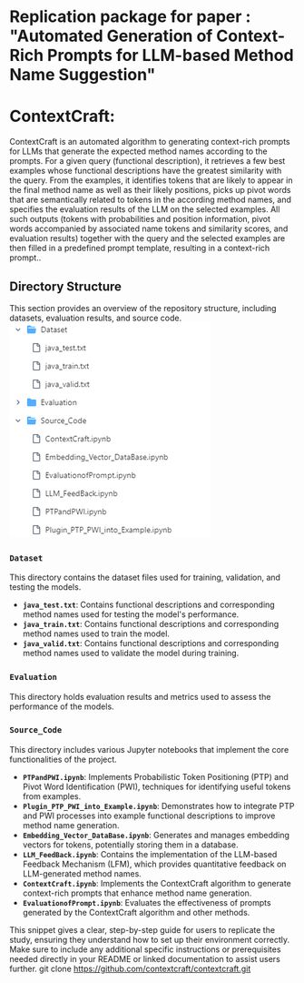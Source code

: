 # Replication package for paper : "Automated Generation of Context-Rich Prompts for LLM-based Method Name Suggestion"

# ContextCraft:
ContextCraft is an automated algorithm to generating context-rich prompts for LLMs that generate the expected method names according to the prompts. For a given query (functional description), it retrieves a few best examples whose functional descriptions have
the greatest similarity with the query. From the examples, it identifies tokens that are likely to appear in the final method name as well as their likely positions, picks up pivot words that are semantically related to tokens in the according method names, and specifies
the evaluation results of the LLM on the selected examples. All such outputs (tokens with probabilities and position information, pivot words accompanied by associated name tokens and similarity scores, and evaluation results) together with the query and the selected examples are then filled in a predefined prompt template, resulting in a context-rich prompt..
## Directory Structure

This section provides an overview of the repository structure, including datasets, evaluation results, and source code.
![Directory](Directory.PNG)

### `Dataset`

This directory contains the dataset files used for training, validation, and testing the models.

- **`java_test.txt`**: Contains functional descriptions and corresponding method names used for testing the model's performance.
- **`java_train.txt`**: Contains functional descriptions and corresponding method names used to train the model.
- **`java_valid.txt`**: Contains functional descriptions and corresponding method names used to validate the model during training.

### `Evaluation`

This directory holds evaluation results and metrics used to assess the performance of the models.

### `Source_Code`

This directory includes various Jupyter notebooks that implement the core functionalities of the project.
- **`PTPandPWI.ipynb`**: Implements Probabilistic Token Positioning (PTP) and Pivot Word Identification (PWI), techniques for identifying useful tokens from examples.
- **`Plugin_PTP_PWI_into_Example.ipynb`**: Demonstrates how to integrate PTP and PWI processes into example functional descriptions to improve method name generation.
- **`Embedding_Vector_DataBase.ipynb`**: Generates and manages embedding vectors for tokens, potentially storing them in a database.
- **`LLM_FeedBack.ipynb`**: Contains the implementation of the LLM-based Feedback Mechanism (LFM), which provides quantitative feedback on LLM-generated method names.
- **`ContextCraft.ipynb`**: Implements the ContextCraft algorithm to generate context-rich prompts that enhance method name generation.
- **`EvaluationofPrompt.ipynb`**: Evaluates the effectiveness of prompts generated by the ContextCraft algorithm and other methods.


This snippet gives a clear, step-by-step guide for users to replicate the study, ensuring they understand how to set up their environment correctly. Make sure to include any additional specific instructions or prerequisites needed directly in your README or linked documentation to assist users further.
git clone https://github.com/contextcraft/contextcraft.git




